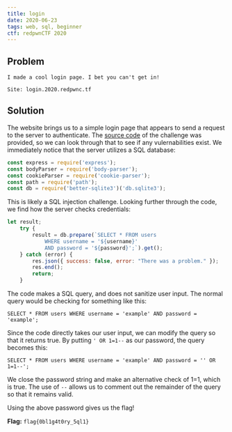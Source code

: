 ```yaml
---
title: login
date: 2020-06-23
tags: web, sql, beginner
ctf: redpwnCTF 2020
---
```

## Problem
```
I made a cool login page. I bet you can't get in!

Site: login.2020.redpwnc.tf
```

## Solution
The website brings us to a simple login page that appears to send a request to the server to authenticate. The [source code](./files/login.js) of the challenge was provided, so we can look through that to see if any vulernabilities exist. We immediately notice that the server utilizes a SQL database:

```js
const express = require('express');
const bodyParser = require('body-parser');
const cookieParser = require('cookie-parser');
const path = require('path');
const db = require('better-sqlite3')('db.sqlite3');
```

This is likely a SQL injection challenge. Looking further through the code, we find how the server checks credentials:

```js
let result;
    try {
        result = db.prepare(`SELECT * FROM users 
            WHERE username = '${username}'
            AND password = '${password}';`).get();
    } catch (error) {
        res.json({ success: false, error: "There was a problem." });
        res.end();
        return;
    }
```

The code makes a SQL query, and does not sanitize user input. The normal query would be checking for something like this:

```SELECT * FROM users WHERE username = 'example' AND password = 'example';```

Since the code directly takes our user input, we can modify the query so that it returns true. By putting ```' OR 1=1--``` as our password, the query becomes this:

```SELECT * FROM users WHERE username = 'example' AND password = '' OR 1=1--';```

We close the password string and make an alternative check of 1=1, which is true. The use of ```--``` allows us to comment out the remainder of the query so that it remains valid.

Using the above password gives us the flag!


**Flag:** ```flag{0bl1g4t0ry_5ql1}```